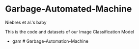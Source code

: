 # Garbage-Automated-Machine
Niebres et al.'s baby

This is the code and datasets of our Image Classification Model
- gam
#   G a r b a g e - A u t o m a t i o n - M a c h i n e  
 